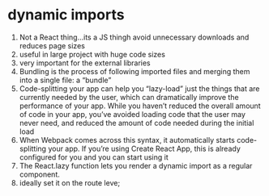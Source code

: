 # dynamic imports 

1. Not a React thing...its a JS thingh
   avoid unnecessary downloads and reduces page sizes
2. useful in large project with huge code sizes
3. very important for the external libraries 
4. Bundling is the process of following imported files and merging them into a single file: a “bundle”
5. Code-splitting your app can help you “lazy-load” just the things that are currently needed by the user, which can dramatically improve the performance of your app. While you haven’t reduced the overall amount of code in your app, you’ve avoided loading code that the user may never need, and reduced the amount of code needed during the initial load
6. When Webpack comes across this syntax, it automatically starts code-splitting your app. If you’re using Create React App, this is already configured for you and you can start using it
7. The React.lazy function lets you render a dynamic import as a regular component.
8. ideally set it on the route leve;
